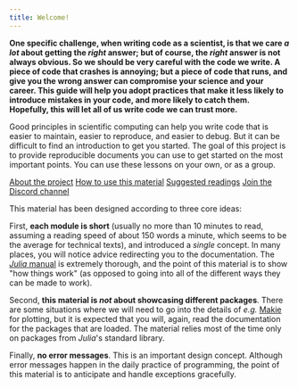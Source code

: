 ```yaml
---
title: Welcome!
---
```


**One specific challenge, when writing code as a scientist, is that we care *a
lot* about getting the *right* answer; but of course, the *right* answer is
not always obvious. So we should be very careful with the code we write. A
piece of code that crashes is annoying; but a piece of code that runs, and
give you the wrong answer can compromise your science and your career. This
guide will help you adopt practices that make it less likely to introduce
mistakes in your code, and more likely to catch them. Hopefully, this will let
all of us write code we can trust more.**

Good principles in scientific computing can help you write code that is easier
to maintain, easier to reproduce, and easier to debug. But it can be difficult
to find an introduction to get you started. The goal of this project is to
provide reproducible documents you can use to get started on the most important
points. You can use these lessons on your own, or as a group.

<div class="main-links">
    <span>
        <i class="fa-solid fa-question"></i>
        <a href="about" title="About the project">About the project</a>
    </span>
    <span>
        <i class="fa-solid fa-screwdriver-wrench"></i>
        <a href="howto" title="How to use this material">How to use this material</a>
    </span>
    <span>
        <i class="fa-solid fa-book"></i>
        <a href="readinglist" title="Suggested readings">Suggested readings</a>
    </span>
    <span>
        <i class="fa-brands fa-discord"></i>
        <a href="https://discord.gg/Ak2pK3yG9M" target="_blank" title="Join the Discord channel">Join the Discord channel</a>
    </span>
</div>

This material has been designed according to three core ideas:

First, **each module is short** (usually no more than 10 minutes to read,
assuming a reading speed of about 150 words a minute, which seems to be the
average for technical texts), and introduced a *single* concept. In many places,
you will notice advice redirecting you to the documentation. The [*Julia*
manual](https://docs.julialang.org/en/v1/) is extremely thorough, and the point
of this material is to show "how things work" (as opposed to going into all of
the different ways they can be made to work).

Second, **this material is *not* about showcasing different packages**. There
are some situations where we will need to go into the details of *e.g.*
[Makie](https://makie.juliaplots.org/stable/) for plotting, but it is expected
that you will, again, read the documentation for the packages that are loaded.
The material relies most of the time only on packages from *Julia*'s standard
library.

Finally, **no error messages**. This is an important design concept. Although
error messages happen in the daily practice of programming, the point of this
material is to anticipate and handle exceptions gracefully.

